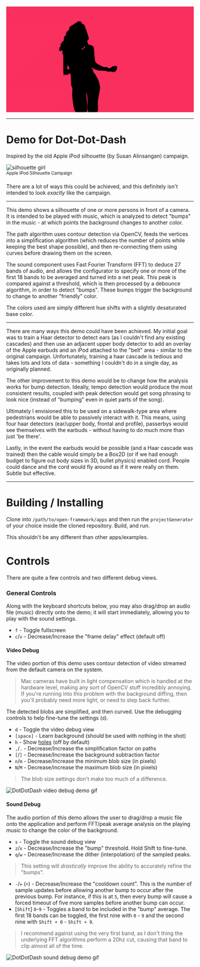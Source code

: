 ![DotDotDash demo gif](media/general.gif)

---

# Demo for Dot-Dot-Dash

Inspired by the old Apple iPod silhouette (by Susan Alinsangan) campaign.

![silhouette girl](http://www.onewomanmarketing.com/wp-content/uploads/2009/08/090803-AppleExample.jpg)<br>
<sup>Apple iPod Silhouette Campaign</sup>

There are a lot of ways this could be achieved, and this definitely isn't
intended to look *exactly* like the campaign.

---

This demo shows a silhouette of one or more persons in front of a camera.
It is intended to be played with music, which is analyzed to detect "bumps"
in the music - at which points the background changes to another color.

The path algorithm uses contour detection via OpenCV, feeds the vertices into
a simplification algorithm (which reduces the number of points while keeping
the best shape possible), and then re-connecting them using curves before
drawing them on the screen.

The sound component uses Fast Fourier Transform (FFT) to deduce 27 bands of
audio, and allows the configurator to specify one or more of the first 18 bands
to be averaged and turned into a net peak. This peak is compared against a
threshold, which is then processed by a debounce algorithm, in order to detect
"bumps". These bumps trigger the background to change to another "friendly"
color.

The colors used are simply different hue shifts with a slightly desaturated
base color.

---

There are many ways this demo could have been achieved. My initial goal was to
train a Haar detector to detect ears (as I couldn't find any existing cascades)
and then use an adjacent upper body detector to add an overlay of the Apple
earbuds and an iPod attached to the "belt" area - similar to the original
campaign. Unfortunately, training a haar cascade is tedious and takes lots and
lots of data - something I couldn't do in a single day, as originally planned.

The other improvement to this demo would be to change how the analysis works for
bump detection. Ideally, tempo detection would produce the most consistent
results, coupled with peak detection would get song phrasing to look nice
(instead of "bumping" even in quiet parts of the song).

Ultimately I envisioned this to be used on a sidewalk-type area where
pedestrians would be able to passively interact with it. This means, using
four haar detectors (ear/upper body, frontal and profile), passerbys would
see themselves with the earbuds - without having to do much more than just 'be
there'.

Lastly, in the event the earbuds would be possible (and a Haar cascade was
trained) then the cable would simply be a Box2D (or if we had enough budget
to figure out body sizes in 3D, bullet physics) enabled cord. People could dance
and the cord would fly around as if it were really on them. Subtle but
effective.

---

# Building / Installing
Clone into `/path/to/open-framework/apps` and then run the `projectGenerator` of
your choice inside the cloned repository. Build, and run.

This shouldn't be any different than other apps/examples.

# Controls
There are quite a few controls and two different debug views.

### General Controls
Along with the keyboard shortcuts below, you may also drag/drop an audio file
(music) directly onto the demo; it will start immediately, allowing you to
play with the sound settings.

- `f` - Toggle fullscreen
- `c`/`v` - Decrease/Increase the "frame delay" effect (default off)

#### Video Debug
The video portion of this demo uses contour detection of video streamed from
the default camera on the system.

> Mac cameras have built in light compensation which is handled at the hardware
> level, making any sort of OpenCV stuff incredibly annoying. If you're running
> into this problem with the background diffing, then you'll probably need more
> light, or need to step back further.

The detected blobs are simplified, and then curved. Use the debugging controls
to help fine-tune the settings (`d`).

- `d` - Toggle the video debug view
- `[space]` - Learn background (should be used with nothing in the shot)
- `h` - Show [holes](http://openframeworks.cc/documentation/ofxOpenCv/ofxCvContourFinder.html#!show_findContours) (off by default)
- `,`/`.` - Decrease/Increase the simplification factor on paths
- `[`/`]` - Decrease/Increase the background subtraction factor
- `n`/`m` - Decrease/Increase the minimum blob size (in pixels)
- `N`/`M` - Decrease/increase the maximum blob size (in pixels)

> The blob size settings don't make too much of a difference.

![DotDotDash video debug demo gif](media/video-debug.gif)

#### Sound Debug
The audio portion of this demo allows the user to drag/drop a music file onto
the application and perform FFT/peak average analysis on the playing music
to change the color of the background.

- `s` - Toggle the sound debug view
- `z`/`x` - Decrease/Increase the "bump" threshold. Hold Shift to fine-tune.
- `q`/`w` - Decrease/Increase the dither (interpolation) of the sampled peaks.

> This setting will *drastically* improve the ability to accurately refine
> the "bumps".

- `-`/`=` (`+`) - Decrease/Increase the "cooldown count". This is the number of
  sample updates before allowing another bump to occur after the previous bump.
  For instance, if this is at `5`, then every bump will cause a forced timeout
  of five more samples before another bump can occur.
- [`Shift`] `0`-`9` - Toggles a band to be included in the "bump" average.
  The first 18 bands can be toggled, the first nine with `0` - `9` and the
  second nine with `Shift + 0` - `Shift + 9`.

> I recommend against using the very first band, as I don't thing the underlying
  FFT algorithms perform a 20hz cut, causing that band to clip almost all of the
  time.


![DotDotDash sound debug demo gif](media/sound-debug.gif)
